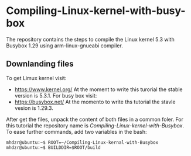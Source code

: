 # Compiling-Linux-kernel-with-busy-box
The repository contains the steps to compile the Linux kernel 5.3 with Busybox 1.29 using arm-linux-gnueabi compiler. 

## Downlanding files 
To get Limux kernel visit:
* https://www.kernel.org/
At the moment to write this turorial the stable version is 5.3.1.
For busy box visit: 
* https://busybox.net/
At the momento to write ths tutorial the stavle vesion is 1.29.3.

After get the files, unpack the content of both files in a common foler. For this tutorial the repository name is *Compiling-Linux-kernel-with-Busybox*. To ease further commands, add two variables in the bash:

```console
mhdzr@ubuntu:~$ ROOT=~/Compiling-Linux-kernal-with-Busybox
mhdzr@ubuntu:~$ BUILDDIR=$ROOT/build 
```
